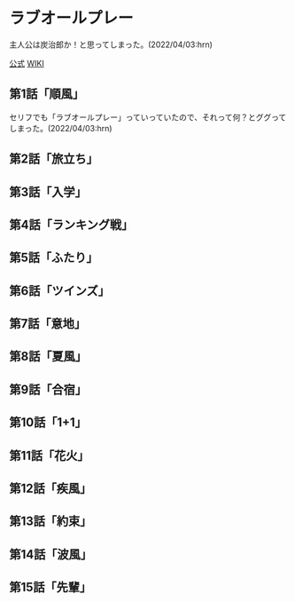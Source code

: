 # ラブオールプレー

主人公は炭治郎か！と思ってしまった。(2022/04/03:hrn)

[公式](https://love-all-play.com/) 
[WIKI](https://ja.wikipedia.org/wiki/%E3%83%A9%E3%83%96%E3%82%AA%E3%83%BC%E3%83%AB%E3%83%97%E3%83%AC%E3%83%BC) 

## 第1話「順風」

セリフでも「ラブオールプレー」っていっていたので、それって何？とググってしまった。(2022/04/03:hrn)

## 第2話「旅立ち」

## 第3話「入学」

## 第4話「ランキング戦」

## 第5話「ふたり」

## 第6話「ツインズ」

## 第7話「意地」

## 第8話「夏風」

## 第9話「合宿」

## 第10話「1+1」

## 第11話「花火」

## 第12話「疾風」

## 第13話「約束」

## 第14話「波風」

## 第15話「先輩」
